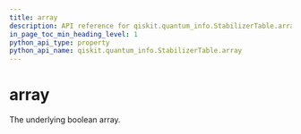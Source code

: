 ```yaml
---
title: array
description: API reference for qiskit.quantum_info.StabilizerTable.array
in_page_toc_min_heading_level: 1
python_api_type: property
python_api_name: qiskit.quantum_info.StabilizerTable.array
---
```


# array

The underlying boolean array.

